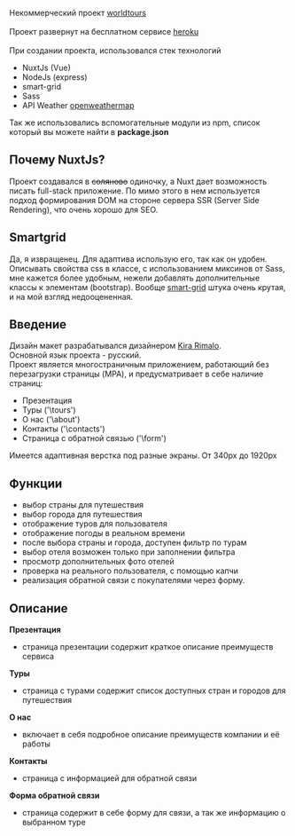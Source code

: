 Некоммерческий проект [worldtours](https://worldtours.herokuapp.com/)<br><br>
Проект развернут на бесплатном сервисе [heroku](https://www.heroku.com/)<br><br>
При создании проекта, использовался стек технологий
- NuxtJs (Vue)
- NodeJs (express)
- smart-grid
- Sass
- API Weather [openweathermap](https://openweathermap.org/)

Так же использовались вспомогательные модули из npm, список который вы можете найти в **package.json**

## Почему NuxtJs? 
Проект создавался в ~~соляново~~ одиночку, а Nuxt дает возможность писать full-stack приложение. По мимо этого в нем используется подход формирования DOM на стороне сервера SSR (Server Side Rendering), что очень хорошо для SEO.

## Smartgrid 
Да, я извращенец. Для адаптива использую его, так как он удобен. Описывать свойства css в классе, с использованием миксинов от Sass, мне кажется более удобным, нежели добавлять дополнительные классы к элементам (bootstrap). Вообще [smart-grid](https://github.com/dmitry-lavrik/smart-grid) штука очень крутая, и на мой взгляд недооцененная.

## Введение
Дизайн макет разрабатывался дизайнером [Kira Rimalo](https://www.instagram.com/rimalo_k/).<br>
Основной язык проекта - русский.<br>
Проект является многостраничным приложением, работающий без перезагрузки страницы (MPA), и предусматривает в себе наличие страниц:
- Презентация
- Туры ('\tours')
- О нас ('\about')
- Контакты ('\contacts')
- Страница с обратной связью ('\form')

Имеется адаптивная верстка под разные экраны. От 340px до 1920px

## Функции
- выбор страны для путешествия
- выбор города для путешествия
- отображение туров для пользователя
- отображение погоды в реальном времени
- после выбора страны и города, доступен фильтр по турам
- выбор отеля возможен только при заполнении фильтра
- просмотр дополнительных фото отелей
- проверка на реального пользователя, с помощью капчи
- реализация обратной связи с покупателями через форму.

## Описание

**Презентация**
- страница презентации содержит краткое описание преимуществ сервиса

**Туры**
- страница с турами содержит список доступных стран и городов для путешествия

**О нас**
- включает в себя подробное описание преимуществ компании и её работы

**Контакты**
- страница с информацией для обратной связи

**Форма обратной связи**
- страница содержит в себе форму для связи, а так же информацию о выбранном туре
